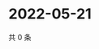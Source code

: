 # 2022-05-21

共 0 条

<!-- BEGIN WEIBO -->
<!-- 最后更新时间 Sat May 21 2022 06:01:19 GMT+0800 (China Standard Time) -->

<!-- END WEIBO -->
